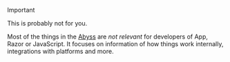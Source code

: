 
> [!IMPORTANT]
> This is probably not for you.
> 
> Most of the things in the [Abyss](xref:Abyss.Index) are _not relevant_ for developers of App, Razor or JavaScript. 
> It focuses on information of how things work internally, integrations with platforms and more. 
